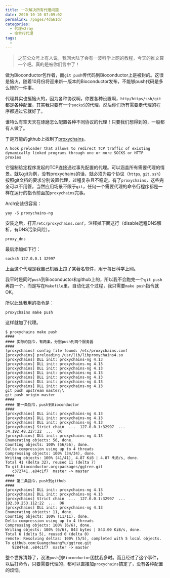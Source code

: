 ```yaml
---
title: 一次解决所有代理问题
date: 2020-10-10 07:09:02
permalink: /pages/4da61d/
categories:
  - 代理v2ray
  - 命令行代理
tags:
  - 
---
```

<!--
 * @Author: 中箭的吴起
 * @Date: 2020-07-29 00:29:44
 * @LastEditTime: 2020-07-29 00:29:53
 * @LastEditors: 中箭的吴起
 * @Description: 
 * @FilePath: \科技文章c:\Users\admin\OneDrive\studybook\代理v2ray\命令行代理\一次解决所有代理问题.md
 * @日行一善，每日一码
--> 
> 之前公众号上有人说，我回大陆了会有一波科学上网的教程，今天的推文算一个吧。真的是被你们言中了！

做为Bioconductor包作者，而`git push`传代码到Bioconductor上是被封的。这很是恼火，随着10月份将迎来新一版本的Bioconductor发布，不能够push代码是多么惨的一件事。

代理其实也挺恼火的，因为各种协议啊，你要各种设置啊，`http/https/ssh/git`都是各种配置，其实我只要有一个`socks5`的代理，然后你们所有需要走代理的程序都通过它就好了。

谁特么有空天天在琢磨怎么配置各种不同协议的代理！只要我们想得到的，一般都有人做了。

于是万能的github上找到了[proxychains](https://github.com/haad/proxychains)。

```
A hook preloader that allows to redirect TCP traffic of existing
dynamically linked programs through one or more SOCKS or HTTP
proxies

```

它强制给定程序发起的TCP连接通过事先配置的代理。可以涵盖所有需要代理的情景。就以git为例，没有proxychains的话，就必须为每个协议（`https`, `git`, `ssh`）按照git文档的要求分别设置代理，过程复杂且不稳定。有了`proxychains`，这些完全可以不用管，当然应用场景不限于`git`，任何一个需要代理的命令行程序都是一样在运行的指令前面加`proxychains`完事。

Arch安装很容易：

```
yay -S proxychains-ng

```

安装之后，打开`/etc/proxychains.conf`，注释掉下面这行（disable远程DNS解析，有DNS污染风险）。

```
proxy_dns

```

最后添加如下行：

```
socks5 127.0.0.1 32997

```

上面这个代理是我自己机器上跑了某著名软件，用于每日科学上网。

我平时是同时`push`到Bioconductor和github上的，所以我不会跑完一个`git push`再跑一个，而是写在`Makefile`里，自动化这个过程，我只需要`make push`指令就OK。

所以此处我用的指令是：

```
proxychains make push

```

这样就加了代理。

```
$ proxychains make push
####
#### 实际的指令，有两条，分别push到两个服务器
####
[proxychains] config file found: /etc/proxychains.conf
[proxychains] preloading /usr/lib/libproxychains4.so
[proxychains] DLL init: proxychains-ng 4.13
[proxychains] DLL init: proxychains-ng 4.13
[proxychains] DLL init: proxychains-ng 4.13
[proxychains] DLL init: proxychains-ng 4.13
[proxychains] DLL init: proxychains-ng 4.13
[proxychains] DLL init: proxychains-ng 4.13
[proxychains] DLL init: proxychains-ng 4.13
git push upstream master;\
git push origin master
####
#### 第一条指令，push到Bioconductor
####
[proxychains] DLL init: proxychains-ng 4.13
[proxychains] DLL init: proxychains-ng 4.13
[proxychains] DLL init: proxychains-ng 4.13
[proxychains] Strict chain  ...  127.0.0.1:32997  ...  34.192.48.227:22  ...  OK
[proxychains] DLL init: proxychains-ng 4.13
Enumerating objects: 56, done.
Counting objects: 100% (56/56), done.
Delta compression using up to 4 threads
Compressing objects: 100% (34/34), done.
Writing objects: 100% (41/41), 4.87 KiB | 4.87 MiB/s, done.
Total 41 (delta 32), reused 11 (delta 7)
To git.bioconductor.org:packages/ggtree.git
   c372741..e84c1f7  master -> master
####
#### 第二条指令，push到github
####
[proxychains] DLL init: proxychains-ng 4.13
[proxychains] DLL init: proxychains-ng 4.13
[proxychains] Strict chain  ...  127.0.0.1:32997  ...  192.30.253.112:22  ...  OK
[proxychains] DLL init: proxychains-ng 4.13
Enumerating objects: 11, done.
Counting objects: 100% (11/11), done.
Delta compression using up to 4 threads
Compressing objects: 100% (6/6), done.
Writing objects: 100% (6/6), 843 bytes | 843.00 KiB/s, done.
Total 6 (delta 5), reused 0 (delta 0)
remote: Resolving deltas: 100% (5/5), completed with 5 local objects.
To github.com:GuangchuangYu/ggtree.git
   92847e8..e84c1f7  master -> master

```

整个世界清静了，没法`push`到`Bioconductor`困扰我多时。而且经过了这个事件，以后打命令，只要需要代理的，都可以直接加`proxychains`搞定了，没有各种配置的烦恼。